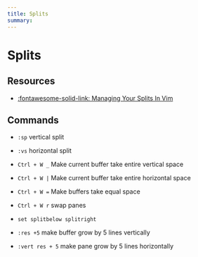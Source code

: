 ```yaml
---
title: Splits
summary:
---
```


Splits
===

Resources
---
- [:fontawesome-solid-link: Managing Your Splits In Vim](https://www.youtube.com/watch?v=Zir28KFCSQw)

Commands
---

- `:sp` vertical split

- `:vs` horizontal split

- `Ctrl + W _` Make current buffer take entire vertical space

- `Ctrl + W |` Make current buffer take entire horizontal space

- `Ctrl + W =` Make buffers take equal space

- `Ctrl + W r` swap panes

- `set splitbelow splitright`

- `:res +5` make buffer grow by 5 lines vertically

- `:vert res + 5` make pane grow by 5 lines horizontally

